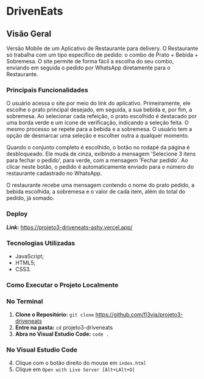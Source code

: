# DrivenEats

## **Visão Geral** 
Versão Mobile de um Aplicativo de Restaurante para delivery. O Restaurante só trabalha com um tipo específico de pedido: o combo de Prato + Bebida + Sobremesa. O site permite de forma fácil a escolha do seu combo, enviando em seguida o pedido por WhatsApp diretamente para o Restaurante.

### **Principais Funcionalidades**
O usuário acessa o site por meio do link do aplicativo. Primeiramente, ele escolhe o prato principal desejado, em seguida, a sua bebida e, por fim, a sobremesa. Ao selecionar cada refeição, o prato escolhido é destacado por uma borda verde e um ícone de verificação, indicando a seleção feita. O mesmo processo se repete para a bebida e a sobremesa. O usuário tem a opção de desmarcar uma seleção e escolher outra a qualquer momento.

Quando o conjunto completo é escolhido, o botão no rodapé da página é desbloqueado. Ele muda de cinza, exibindo a mensagem 'Selecione 3 itens para fechar o pedido', para verde, com a mensagem 'Fechar pedido'. Ao clicar neste botão, o pedido é automaticamente enviado para o número do restaurante cadastrado no WhatsApp.

O restaurante recebe uma mensagem contendo o nome do prato pedido, a bebida escolhida, a sobremesa e o valor de cada item, além do total do pedido, já somado.

### **Deploy**
***Link:*** https://projeto3-driveneats-ashy.vercel.app/

### **Tecnologias Utilizadas**
- JavaScript;
- HTML5;
- CSS3.

### **Como Executar o Projeto Localmente**

### No Terminal 
1. **Clone o Repositório:** `git clone` https://github.com/fl3via/projeto3-driveneats
2. **Entre na pasta:** `cd` projeto3-driveneats
3. **Abra no Visual Estudio Code:** `code .`

### No Visual Estudio Code
4. Clique com o botão direito do mouse em `index.html`
5. Clique em `Open with Live Server [Alt+LAlt+O]`
